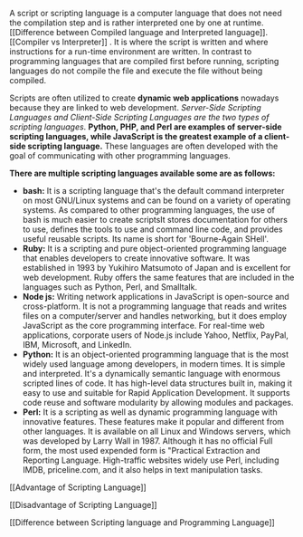 

A script or scripting language is a computer language that does not need the compilation step and is rather interpreted one by one at runtime.[[Difference between Compiled language and Interpreted language]]. [[Compiler vs Interpreter]] . 
It is where the script is written and where instructions for a run-time environment are written. In contrast to programming languages that are compiled first before running, scripting languages do not compile the file and execute the file without being compiled.

Scripts are often utilized to create **dynamic web applications** nowadays because they are linked to web development. *Server-Side Scripting Languages and Client-Side Scripting Languages are the two types of scripting languages*. **Python, PHP, and Perl are examples of server-side scripting languages, while JavaScript is the greatest example of a client-side scripting language.** These languages are often developed with the goal of communicating with other programming languages.

**There are multiple scripting languages available some are as follows:**

-   **bash:** It is a scripting language that's the default command interpreter on most GNU/Linux systems and can be found on a variety of operating systems. As compared to other programming languages, the use of bash is much easier to create scriptsIt stores documentation for others to use, defines the tools to use and command line code, and provides useful reusable scripts. Its name is short for 'Bourne-Again SHell'.
-   **Ruby:** It is a scripting and pure object-oriented programming language that enables developers to create innovative software. It was established in 1993 by Yukihiro Matsumoto of Japan and is excellent for web development. Ruby offers the same features that are included in the languages such as Python, Perl, and Smalltalk.
-   **Node js:** Writing network applications in JavaScript is open-source and cross-platform. It is not a programming language that reads and writes files on a computer/server and handles networking, but it does employ JavaScript as the core programming interface. For real-time web applications, corporate users of Node.js include Yahoo, Netflix, PayPal, IBM, Microsoft, and LinkedIn.
-   **Python:** It is an object-oriented programming language that is the most widely used language among developers, in modern times. It is simple and interpreted. It's a dynamically semantic language with enormous scripted lines of code. It has high-level data structures built in, making it easy to use and suitable for Rapid Application Development. It supports code reuse and software modularity by allowing modules and packages.
-   **Perl:** It is a scripting as well as dynamic programming language with innovative features. These features make it popular and different from other languages. It is available on all Linux and Windows servers, which was developed by Larry Wall in 1987. Although it has no official Full form, the most used expended form is "Practical Extraction and Reporting Language. High-traffic websites widely use Perl, including IMDB, priceline.com, and it also helps in text manipulation tasks.

[[Advantage of Scripting Language]]

[[Disadvantage of Scripting Language]]

[[Difference between Scripting language and Programming Language]]

